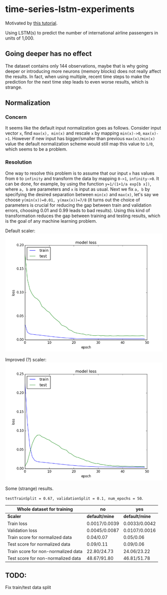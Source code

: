 # time-series-lstm-experiments

Motivated by [this tutorial](http://machinelearningmastery.com/time-series-prediction-lstm-recurrent-neural-networks-python-keras/).

Using LSTM(s) to predict the number of international airline passengers in units of 1,000. 

## Going deeper has no effect

The dataset contains only 144 observations, maybe that is why going deeper or introducing more neurons (memory blocks) does not really affect the results. In fact, when using multiple, recent time steps to make the prediction for the next time step leads to even worse results, which is strange.

## Normalization
### Concern
It seems like the default input normalization goes as follows. Consider input vector `x`, find `max(x), min(x)` and rescale `x` by mapping `min(x)->0`, `max(x)->1`. However if new input has bigger/smaller than previous `max(x)/min(x)` value the default normalization scheme would still map this value to `1/0`, which seems to be a problem. 
### Resolution
One way to resolve this problem is to assume that our input `x` has values from `0` to `infinity` and transform the data by mapping `0->1`, `infinity->0`. It can be done, for example, by using the function `y=1/(1+1/a exp[b x])`, where `a, b` are parameters and `x` is input as usual. Next we fix `a, b` by specifying the desired separation between `min(x)` and `max(x)`, let's say we choose `y(min(x))=0.01, y(max(x))=7/8` (it turns out the choice of parameters is crucial for reducing the gap between train and validation errors, choosing 0.01 and 0.99 leads to bad results). Using this kind of transformation reduces the gap between training and testing results, which is the goal of any machine learning problem. 

Default scaler: ![Default scaler](https://github.com/g3n1uss/time-series-lstm-experiments/blob/master/pics/LearningCurveDefaultScaler.png)

Improved (?) scaler: ![Improved scaler](https://github.com/g3n1uss/time-series-lstm-experiments/blob/master/pics/LearningCurveMyScaler.png)

Some (strange) results.

`testTrainSplit = 0.67, validationSplit = 0.1, num_epochs = 50`. 

|  Whole dataset for training | no | yes |
| --- | --- | ---|
|  **Scaler**         | **default/mine** | **default/mine** | 
| Train loss | 0.0017/0.0039 | 0.0033/0.0042 |
| Validation loss | 0.0045/0.0087 | 0.0107/0.0016 |
| Train score for normalized data | 0.04/0.07 | 0.05/0.06 |
| Test score for normalized data | 0.09/0.11 | 0.09/0.06 |
| Train score for non-normalized data | 22.80/24.73 | 24.06/23.22 |
| Test score for non-normalized data | 48.67/91.80 | 46.81/51.78 |

## TODO:
Fix train/test data split
